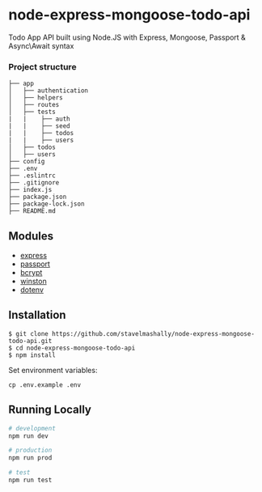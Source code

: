# node-express-mongoose-todo-api
Todo App API built using Node.JS with Express, Mongoose, Passport &amp; Async\Await syntax


### Project structure

```
├── app
│   ├── authentication
│   ├── helpers
│   ├── routes
│   ├── tests
|   |    ├── auth
|   |    ├── seed
|   |    ├── todos
|   |    ├── users 
│   ├── todos
│   ├── users
├── config
├── .env
├── .eslintrc
├── .gitignore
├── index.js
├── package.json
├── package-lock.json
├── README.md
```
## Modules
* [express](https://www.npmjs.com/package/express)
* [passport](https://www.npmjs.com/package/passport)
* [bcrypt](https://www.npmjs.com/package/bcrypt)
* [winston](https://www.npmjs.com/package/winston)
* [dotenv](https://www.npmjs.com/package/dotenv)

## Installation
```
$ git clone https://github.com/stavelmashally/node-express-mongoose-todo-api.git
$ cd node-express-mongoose-todo-api
$ npm install  
```
Set environment variables:
```
cp .env.example .env
```
## Running Locally
```sh
# development
npm run dev

# production
npm run prod

# test
npm run test
```
